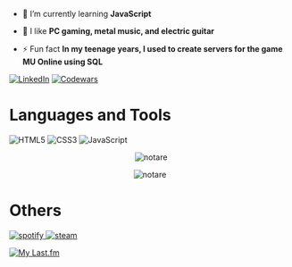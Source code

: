 - 🌱 I’m currently learning **JavaScript**

- 💬 I like **PC gaming, metal music, and electric guitar**

- ⚡ Fun fact **In my teenage years, I used to create servers for the game MU Online using SQL**

[![LinkedIn](https://img.shields.io/badge/linkedin-%230077B5.svg?style=for-the-badge&logo=linkedin&logoColor=white)](https://www.linkedin.com/in/devrenatosousa)
[![Codewars](https://img.shields.io/badge/Codewars-B1361E?style=for-the-badge&logo=codewars&logoColor=grey)](https://www.codewars.com/users/Notare)

# Languages and Tools

![HTML5](https://img.shields.io/badge/html5-%23E34F26.svg?style=for-the-badge&logo=html5&logoColor=white)
![CSS3](https://img.shields.io/badge/css3-%231572B6.svg?style=for-the-badge&logo=css3&logoColor=white)
![JavaScript](https://img.shields.io/badge/javascript-%23323330.svg?style=for-the-badge&logo=javascript&logoColor=%23F7DF1E)

<p align="center">&nbsp;<img src="https://github-readme-stats.vercel.app/api?username=notare&show_icons=true&title_color=0080ff&text_color=000000&locale=en" alt="notare" /></p>

<p align="center"><img src="http://github-readme-streak-stats.herokuapp.com?user=notare&date_format=M%20j%5B%2C%20Y%5D&ring=0080FF&fire=0080FF&currStreakLabel=0080FF" alt="notare" /></p>

# Others

<a href="https://open.spotify.com/user/rsousa10?si=b787cef928744e68" target="_blank">
<img src="https://img.shields.io/badge/Spotify-1ED760?style=for-the-badge&logo=spotify&logoColor=white" alt="spotify"/>
</a>
<a href="https://steamcommunity.com/id/renatonotare/" target="_blank">
<img src="https://img.shields.io/badge/Steam-000000?style=for-the-badge&logo=steam&logoColor=white" alt="steam"/>
</a>

[![My Last.fm](https://lastfm-recently-played.vercel.app/api?user=R_Sousa)](https://www.last.fm/user/R_Sousa)
